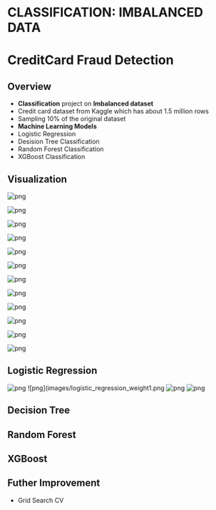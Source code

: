# CLASSIFICATION: IMBALANCED DATA 

# CreditCard Fraud Detection

## Overview

* **Classification** project on **Imbalanced dataset**
* Credit card dataset from Kaggle which has about 1.5 million rows
* Sampling 10% of the original dataset
* **Machine Learning Models** 
* Logistic Regression 
* Desision Tree Classification
* Random Forest Classification
* XGBoost Classification


## Visualization

![png](images/fraud0_category_most_use.png)

![png](images/fraud0_category_most_use.png)

![png](images/fraud1_across_states.png)

![png](images/fraud1_top10_states.png)

![png](images/states_fraud_distribution.png)

![png](images/states_fraud_distribution2.png)

![png](images/amount_boxplot.png)

![png](images/fraud1_transaction_date_amt.png)



![png](images/fraud1_merchants_most_use.png)

![png](images/merchants_latitude_longtitude.png)

![png](images/card_holders_latitude_longtitude.png)

![png](images/card_holder_age.png)


## Logistic Regression
![png](images/logistic_regression_base.png)
![png](images/logistic_regression_weight1.png
![png](images/logistic_regression_weight1.png2)
![png](images/logistic_regression_gridcv.png)

## Decision Tree


## Random Forest


## XGBoost



## Futher Improvement
- Grid Search CV


